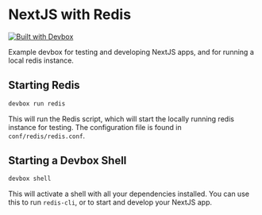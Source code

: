 # NextJS with Redis 

[![Built with Devbox](https://jetpack.io/devbox/img/shield_galaxy.svg)](https://jetpack.io/devbox/docs/contributor-quickstart/)

Example devbox for testing and developing NextJS apps, and for running a local redis instance.

## Starting Redis

```bash
devbox run redis
```

This will run the Redis script, which will start the locally running redis instance for testing. The configuration file is found in `conf/redis/redis.conf`.

## Starting a Devbox Shell

```bash
devbox shell
```

This will activate a shell with all your dependencies installed. You can use this to run `redis-cli`, or to start and develop your NextJS app.

